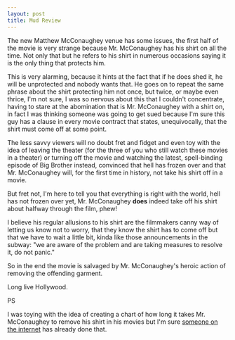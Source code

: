 ```yaml
---
layout: post
title: Mud Review
---
```


The new Matthew McConaughey venue has some issues, the first half of the movie is very strange because Mr. McConaughey has his shirt on all the time. Not only that but he refers to his shirt in numerous occasions saying it is the only thing that protects him.

This is very alarming, because it hints at the fact that if he does shed it, he will be unprotected and nobody wants that. He goes on to repeat the same phrase about the shirt protecting him not once, but twice, or maybe even thrice, I'm not sure, I was so nervous about this that I couldn't concentrate, having to stare at the abomination that is Mr. McConaughey with a shirt on, in fact I was thinking someone was going to get sued because I'm sure this guy has a clause in every movie contract that states, unequivocally, that the shirt must come off at some point.

The less savvy viewers will no doubt fret and fidget and even toy with the idea of leaving the theater (for the three of you who still watch these movies in a theater) or turning off the movie and watching the latest, spell-binding episode of Big Brother instead, convinced that hell has frozen over and that Mr. McConaughey will, for the first time in history, not take his shirt off in a movie.

But fret not, I'm here to tell you that everything is right with the world, hell has not frozen over yet, Mr. McConaughey **does** indeed take off his shirt about halfway through the film, phew!

I believe his regular allusions to his shirt are the filmmakers canny way of letting us know not to worry, that they know the shirt has to come off but that we have to wait a little bit, kinda like those announcements in the subway: "we are aware of the problem and are taking measures to resolve it, do not panic."

So in the end the movie is salvaged by Mr. McConaughey's heroic action of removing the offending garment.

Long live Hollywood.

PS

I was toying with the idea of creating a chart of how long it takes Mr. McConaughey to remove his shirt in his movies but I'm sure [someone on the internet](http://movieline.com/galleries/a-comprehensive-history-of-shirtless-matthew-mcconaughey/) has already done that.
